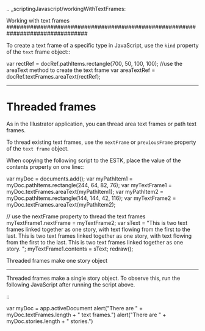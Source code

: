 .. _scriptingJavascript/workingWithTextFrames:

Working with text frames
################################################################################

To create a text frame of a specific type in JavaScript, use the ``kind`` property of the ``text`` frame object::

  var rectRef = docRef.pathItems.rectangle(700, 50, 100, 100);
  //use the areaText method to create the text frame
  var areaTextRef = docRef.textFrames.areaText(rectRef);

----

Threaded frames
================================================================================

As in the Illustrator application, you can thread area text frames or path text frames.

To thread existing text frames, use the ``nextFrame`` or ``previousFrame`` property of the ``text frame`` object.

When copying the following script to the ESTK, place the value of the contents property on one line::

  var myDoc = documents.add();
  var myPathItem1 = myDoc.pathItems.rectangle(244, 64, 82, 76);
  var myTextFrame1 = myDoc.textFrames.areaText(myPathItem1);
  var myPathItem2 = myDoc.pathItems.rectangle(144, 144, 42, 116);
  var myTextFrame2 = myDoc.textFrames.areaText(myPathItem2);

  // use the nextFrame property to thread the text frames
  myTextFrame1.nextFrame = myTextFrame2;
  var sText = "This is two text frames linked together as one story, with text
  flowing from the first to the last. This is two text frames linked together as one
  story, with text flowing from the first to the last. This is two text frames linked
  together as one story. ";
  myTextFrame1.contents = sText;
  redraw();

Threaded frames make one story object
********************************************************************************

Threaded frames make a single story object. To observe this, run the following JavaScript after running
the script above.

::

  var myDoc = app.activeDocument
  alert("There are " + myDoc.textFrames.length + " text frames.")
  alert("There are " + myDoc.stories.length + " stories.")
